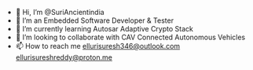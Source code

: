 - 👋 Hi, I’m @SuriAncientindia
- 👀 I’m an Embedded Software Developer & Tester
- 🌱 I’m currently learning Autosar Adaptive Crypto Stack
- 💞️ I’m looking to collaborate with CAV Connected Autonomous Vehicles
- 📫 How to reach me ellurisuresh346@outlook.com ellurisureshreddy@proton.me

<!---
SuriPopOS/SuriPopOS is a ✨ special ✨ repository because its `README.md` (this file) appears on your GitHub profile.
You can click the Preview link to take a look at your changes.
--->
